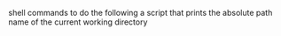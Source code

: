 shell commands to do the following
a script that prints the absolute path name of the current working directory
